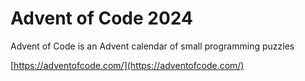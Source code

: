 # Advent of Code 2024

Advent of Code is an Advent calendar of small programming puzzles

[https://adventofcode.com/](https://adventofcode.com/)